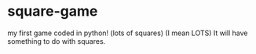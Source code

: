 # square-game
my first game coded in python! (lots of squares) (I mean LOTS)
It will have something to do with squares.
